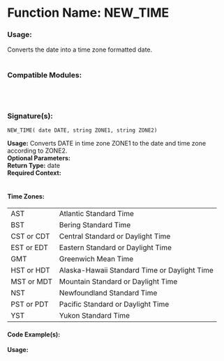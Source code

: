 # Function Name: NEW_TIME

### Usage:
Converts the date into a time zone formatted date.
<br><br>

### Compatible Modules:

<br><br>

### Signature(s):

```
NEW_TIME( date DATE, string ZONE1, string ZONE2)
```
**Usage:** Converts DATE in time zone ZONE1 to the date and time zone according to ZONE2.<br>
**Optional Parameters:**<br>
**Return Type:** date<br>
**Required Context:**<br>
<br>

#### Time Zones:
<table width="80%">
	<tr>
		<td>AST</td>
		<td>Atlantic Standard Time</td>
	</tr>
	<tr>
		<td>BST</td>
		<td>Bering Standard Time</td>
	</tr>
	<tr>
		<td>CST or CDT</td>
		<td>Central Standard or Daylight Time</td>
	</tr>
	<tr>
		<td>EST or EDT</td>
		<td>Eastern Standard or Daylight Time</td>
	</tr>
	<tr>
		<td>GMT</td>
		<td>Greenwich Mean Time</td>
	</tr>
	<tr>
		<td>HST or HDT</td>
		<td> Alaska-Hawaii Standard Time or Daylight Time</td>
	</tr>
	<tr>
		<td>MST or MDT</td>
		<td>Mountain Standard or Daylight Time</td>
	</tr>
	<tr>
		<td>NST</td>
		<td>Newfoundland Standard Time</td>
	</tr>
	<tr>
		<td>PST or PDT</td>
		<td>Pacific Standard or Daylight Time</td>
	</tr>
	<tr>
		<td>YST</td>
		<td>Yukon Standard Time</td>
	</tr>
</table>

#### Code Example(s):
**Usage:**<br>


```

```